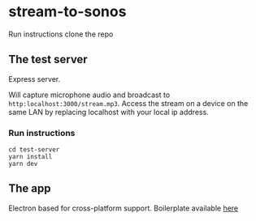 # stream-to-sonos
Run instructions
clone the repo

## The test server
Express server.

Will capture microphone audio and broadcast to `http:localhost:3000/stream.mp3`. Access the stream on a device on the same LAN by replacing localhost with your local ip address.
### Run instructions
```
cd test-server
yarn install
yarn dev
```

## The app
Electron based for cross-platform support.
Boilerplate available [here](https://github.com/filahf/react-electron-express-boilerplate)
